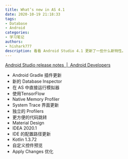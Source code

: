 ```yaml
---
title: What’s new in AS 4.1
date: 2020-10-19 21:18:33
tags:
- Database
- Android
categories: 
- 学习笔记
authors:
- hishark777
description: 看看 Android Studio 4.1 更新了一些什么新特性。
---
```

[Android Studio release notes  |  Android Developers](https://developer.android.com/studio/releases#4-0-0)



- Android Gradle 插件更新
- 新的 Database Inspector
- 在 AS 中直接运行模拟器
- 使用TensorFlow
- Native Memory Profiler
- System Trace 界面更新
- 独立的 Profilers
- 更方便的代码跳转
- Material Design
- IDEA 2020.1
- IDE 的配置路径更新
- Kotlin 1.3.72
- 自定义控件预览
- Apply Changes 优化
